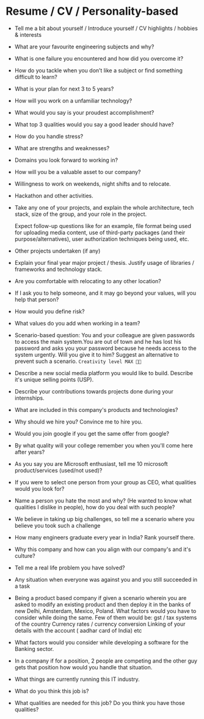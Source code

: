 # Resume / CV / Personality-based

* Tell me a bit about yourself / Introduce yourself / CV highlights / hobbies & interests
* What are your favourite engineering subjects and why?
* What is one failure you encountered and how did you overcome it?
* How do you tackle when you don’t like a subject or find something difficult to learn?
* What is your plan for next 3 to 5 years?
* How will you work on a unfamiliar technology?
* What would you say is your proudest accomplishment?
* What top 3 qualities would you say a good leader should have?
* How do you handle stress?
* What are strengths and weaknesses?
* Domains you look forward to working in?
* How will you be a valuable asset to our company?
* Willingness to work on weekends, night shifts and to relocate.
* Hackathon and other activities.
* Take any one of your projects, and explain the whole architecture, tech stack, size of the group, and your role in the project.

  Expect follow-up questions like for an example, file format being used for uploading media content, use of third-party packages \(and their purpose/alternatives\), user authorization techniques being used, etc.

* Other projects undertaken \(if any\)
* Explain your final year major project / thesis. Justify usage of libraries / frameworks and technology stack.
* Are you comfortable with relocating to any other location?
* If I ask you to help someone, and it may go beyond your values, will you help that person?
* How would you define risk?
* What values do you add when working in a team?
* Scenario-based question: You and your colleague are given passwords to access the main system.You are out of town and he has lost his password and asks you your password because he needs access to the system urgently. Will you give it to him? Suggest an alternative to prevent such a scenario. `Creativity level MAX 💪🏻`
* Describe a new social media platform you would like to build. Describe it's unique selling points \(USP\).
* Describe your contributions towards projects done during your internships.
* What are included in this company's products and technologies?
* Why should we hire you? Convince me to hire you.
* Would you join google if you get the same offer from google?
* By what quality will your college remember you when you'll come here after years?
* As you say you are Microsoft enthusiast, tell me 10 microsoft product/services \(used/not used\)?
* If you were to select one person from your group as CEO, what qualities would you look for?
* Name a person you hate the most and why? \(He wanted to know what qualities I dislike in people\), how do you deal with such people?
* We believe in taking up big challenges, so tell me a scenario where you believe you took such a challenge
* How many engineers graduate every year in India? Rank yourself there.
* Why this company and how can you align with our company's and it's culture?
* Tell me a real life problem you have solved?
* Any situation when everyone was against you and you still succeeded in a task
* Being a product based company if given a scenario wherein you are asked to modify an existing product and then deploy it in the banks of new Delhi, Amsterdam, Mexico, Poland. What factors would you have to consider while doing the same. Few of them would be: gst / tax systems of the country Currency rates / currency conversion Linking of your details with the account \( aadhar card of India\) etc
* What factors would you consider while developing a software for the Banking sector.
* In a company if for a position, 2 people are competing and the other guy gets that position how would you handle that situation.
* What things are currently running this IT industry.
* What do you think this job is?
* What qualities are needed for this job? Do you think you have those qualities?

